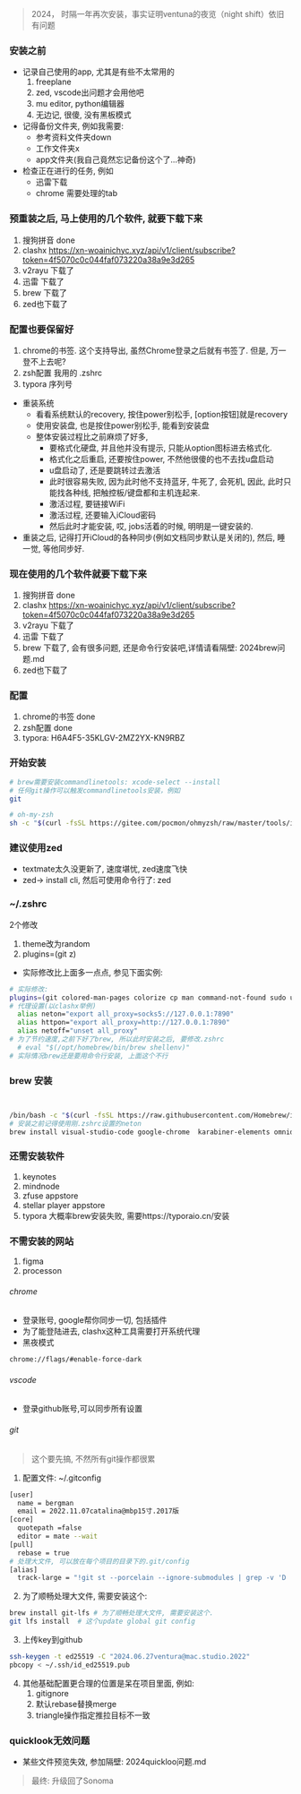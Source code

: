 
> 2024， 时隔一年再次安装，事实证明ventuna的夜览（night shift）依旧有问题

### 安装之前
* 记录自己使用的app, 尤其是有些不太常用的
  1. freeplane
  2. zed, vscode出问题才会用他吧
  3. mu editor, python编辑器
  4. 无边记, 很傻, 没有黑板模式
* 记得备份文件夹, 例如我需要:
    * 参考资料文件夹down
    * 工作文件夹x
    * app文件夹(我自己竟然忘记备份这个了...神奇)
* 检查正在进行的任务, 例如
  * 迅雷下载
  * chrome 需要处理的tab
### 预重装之后, 马上使用的几个软件, 就要下载下来
  1. 搜狗拼音 done
  2. clashx https://xn-woainichyc.xyz/api/v1/client/subscribe?token=4f5070c0c044faf073220a38a9e3d265
  3. v2rayu 下载了
  4. 迅雷 下载了
  5. brew 下载了
  6. zed也下载了
### 配置也要保留好
  1. chrome的书签. 这个支持导出, 虽然Chrome登录之后就有书签了. 但是, 万一登不上去呢?
  2. zsh配置 我用的 .zshrc
  3. typora 序列号


* 重装系统
  * 看看系统默认的recovery, 按住power别松手, [option按钮]就是recovery
  * 使用安装盘, 也是按住power别松手, 能看到安装盘
  * 整体安装过程比之前麻烦了好多,
    * 要格式化硬盘, 并且他并没有提示, 只能从option图标进去格式化.
    * 格式化之后重启, 还要按住power, 不然他很傻的也不去找u盘启动
    * u盘启动了, 还是要跳转过去激活
    * 此时很容易失败, 因为此时他不支持蓝牙, 牛死了, 会死机, 因此, 此时只能找各种线, 把触控板/键盘都和主机连起来.
    * 激活过程, 要链接WiFi
    * 激活过程, 还要输入iCloud密码
    * 然后此时才能安装, 哎, jobs活着的时候, 明明是一键安装的.
* 重装之后, 记得打开iCloud的各种同步(例如文档同步默认是关闭的), 然后, 睡一觉, 等他同步好.


### 现在使用的几个软件就要下载下来

1. 搜狗拼音 done
2. clashx https://xn-woainichyc.xyz/api/v1/client/subscribe?token=4f5070c0c044faf073220a38a9e3d265
3. v2rayu 下载了
4. 迅雷 下载了
5. brew 下载了, 会有很多问题, 还是命令行安装吧,详情请看隔壁: 2024brew问题.md
6. zed也下载了

### 配置
1. chrome的书签 done
2. zsh配置 done
3. typora: H6A4F5-35KLGV-2MZ2YX-KN9RBZ


### 开始安装
```sh
# brew需要安装commandlinetools: xcode-select --install
# 任何git操作可以触发commandlinetools安装，例如
git

# oh-my-zsh
sh -c "$(curl -fsSL https://gitee.com/pocmon/ohmyzsh/raw/master/tools/install.sh)"

```

### 建议使用zed
* textmate太久没更新了, 速度堪忧, zed速度飞快
* zed-> install cli, 然后可使用命令行了: zed

### ~/.zshrc
2个修改
1. theme改为random
2. plugins=(git z)
* 实际修改比上面多一点点, 参见下面实例:
```sh
# 实际修改:
plugins=(git colored-man-pages colorize cp man command-not-found sudo ubuntu archlinux zsh-navigation-tools z extract history-substring-search python)
# 代理设置(以clashx举例)
  alias neton="export all_proxy=socks5://127.0.0.1:7890"
  alias httpon="export all_proxy=http://127.0.0.1:7890"
  alias netoff="unset all_proxy"
# 为了节约速度,之前下好了brew, 所以此时安装之后, 要修改.zshrc
  # eval "$(/opt/homebrew/bin/brew shellenv)"
# 实际情况brew还是要用命令行安装, 上面这个不行
```

### brew 安装
```sh


/bin/bash -c "$(curl -fsSL https://raw.githubusercontent.com/Homebrew/install/HEAD/install.sh)"
# 安装之前记得使用刚.zshrc设置的neton
brew install visual-studio-code google-chrome  karabiner-elements omnidisksweeper qlcolorcode qlcommonmark qlimagesize qlstephen quicklook-csv    quicklook-json suspicious-package textmate alt-tab sublime-text the-unarchiver anaconda   vlc notion git-lfs freeplane
```

### 还需安装软件
1. keynotes
2. mindnode
3. zfuse appstore
4. stellar player appstore
6. typora 大概率brew安装失败, 需要https://typoraio.cn/安装

### 不需安装的网站
1. figma
2. processon

###### chrome

- 登录账号, google帮你同步一切, 包括插件
- 为了能登陆进去, clashx这种工具需要打开系统代理
- 黑夜模式
```sh
chrome://flags/#enable-force-dark
```
###### vscode
* 登录github账号,可以同步所有设置

###### git

> 这个要先搞, 不然所有git操作都很累

1. 配置文件:  ~/.gitconfig

```sh
[user]
  name = bergman
  email = 2022.11.07catalina@mbp15寸.2017版
[core]
  quotepath =false
  editor = mate --wait
[pull]
  rebase = true
# 处理大文件, 可以放在每个项目的目录下的.git/config
[alias]
  track-large = "!git st --porcelain --ignore-submodules | grep -v 'D ' | cut -b4- | sed -n 's/\\(\\(.* -> \\)\\|\\)\\(.\\)/\\3/p' | xargs -I{} find {} -size +300k | xargs -I{} git lfs track {}"
```

2. 为了顺畅处理大文件, 需要安装这个:

```sh
brew install git-lfs # 为了顺畅处理大文件, 需要安装这个.
git lfs install  # 这个update global git config
```

3. 上传key到github

```sh
ssh-keygen -t ed25519 -C "2024.06.27ventura@mac.studio.2022"
pbcopy < ~/.ssh/id_ed25519.pub
```

4. 其他基础配置更合理的位置是呆在项目里面, 例如:
   1. gitignore
   2. 默认rebase替换merge
   3. triangle操作指定推拉目标不一致



### quicklook无效问题
* 某些文件预览失效, 参加隔壁: 2024quickloo问题.md

> 最终: 升级回了Sonoma
